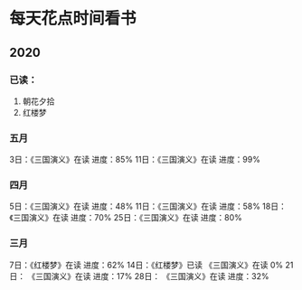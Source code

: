 # 每天花点时间看书

## 2020
### 已读：
1. 朝花夕拾
2. 红楼梦

### 五月
3日：《三国演义》在读 进度：85%
11日：《三国演义》在读 进度：99%

### 四月
5日：《三国演义》在读 进度：48%
11日：《三国演义》在读 进度：58%
18日：《三国演义》在读 进度：70%
25日：《三国演义》在读 进度：80%

### 三月

7日：《红楼梦》在读 进度：62%
14日：《红楼梦》已读
      《三国演义》在读 0%
21日： 《三国演义》在读 进度：17%
28日： 《三国演义》在读 进度：32%
